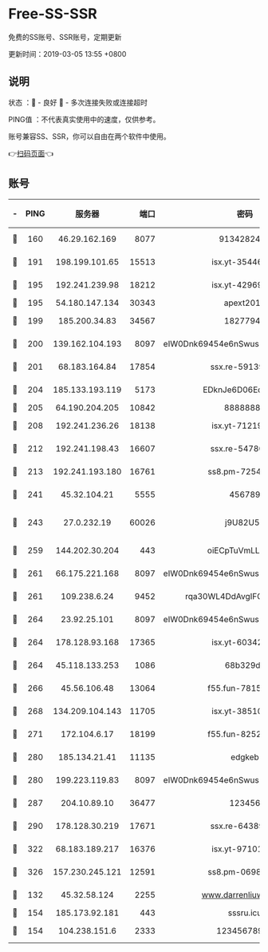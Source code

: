 # Free-SS-SSR

免费的SS账号、SSR账号，定期更新

更新时间：2019-03-05 13:55 +0800

## 说明

状态     ：🙂 - 良好 🙁 - 多次连接失败或连接超时

PING值   ：不代表真实使用中的速度，仅供参考。

账号兼容SS、SSR，你可以自由在两个软件中使用。

👉[扫码页面](https://liesauer.github.io/free-ss-ssr.github.io/)👈

## 账号

|-|PING|服务器|端口|密码|加密方式|区域|
|:----:|:----:|:-----:|-----:|:----:|:----:|:----:|
|🙂|160|46.29.162.169|8077|9134282479|aes-256-cfb|RU|
|🙂|191|198.199.101.65|15513|isx.yt-35446579|aes-256-cfb|US|
|🙂|195|192.241.239.98|18212|isx.yt-42969531|aes-256-cfb|US|
|🙂|195|54.180.147.134|30343|apext2019|chacha20|KR|
|🙂|199|185.200.34.83|34567|18277940|aes-256-cfb|US|
|🙂|200|139.162.104.193|8097|eIW0Dnk69454e6nSwuspv9DmS201tQ0D|aes-256-cfb|JP|
|🙂|201|68.183.164.84|17854|ssx.re-59139311|aes-256-cfb|US|
|🙂|204|185.133.193.119|5173|EDknJe6D06EoWDaw|aes-256-cfb|US|
|🙂|205|64.190.204.205|10842|88888888|rc4-md5|US|
|🙂|208|192.241.236.26|18138|isx.yt-71219423|aes-256-cfb|US|
|🙂|212|192.241.198.43|16607|ssx.re-54780207|aes-256-cfb|US|
|🙂|213|192.241.193.180|16761|ss8.pm-72545882|aes-256-cfb|US|
|🙂|241|45.32.104.21|5555|456789|aes-256-cfb|SG|
|🙂|243|27.0.232.19|60026|j9U82U53|xchacha20-ietf-poly1305|HK|
|🙂|259|144.202.30.204|443|oiECpTuVmLLxk4Ts|aes-256-cfb|US|
|🙂|261|66.175.221.168|8097|eIW0Dnk69454e6nSwuspv9DmS201tQ0D|aes-256-cfb|US|
|🙂|261|109.238.6.24|9452|rqa30WL4DdAvgIFG6Fs3znzTa|aes-256-cfb|FR|
|🙂|264|23.92.25.101|8097|eIW0Dnk69454e6nSwuspv9DmS201tQ0D|aes-256-cfb|US|
|🙂|264|178.128.93.168|17365|isx.yt-60342023|aes-256-cfb|SG|
|🙂|264|45.118.133.253|1086|68b329da|aes-256-cfb|SG|
|🙂|266|45.56.106.48|13064|f55.fun-78155284|aes-256-cfb|US|
|🙂|268|134.209.104.143|11705|isx.yt-38510096|aes-256-cfb|SG|
|🙂|271|172.104.6.17|18199|f55.fun-82524174|aes-256-cfb|US|
|🙂|280|185.134.21.41|11135|edgkeb|aes-256-cfb|GB|
|🙂|280|199.223.119.83|8097|eIW0Dnk69454e6nSwuspv9DmS201tQ0D|aes-256-cfb|US|
|🙂|287|204.10.89.10|36477|123456|aes-256-cfb|US|
|🙂|290|178.128.30.219|17671|ssx.re-64389778|aes-256-cfb|SG|
|🙂|322|68.183.189.217|16376|isx.yt-97101614|aes-256-cfb|SG|
|🙂|326|157.230.245.121|12591|ss8.pm-06983018|aes-256-cfb|SG|
|🙁|132|45.32.58.124|2255|www.darrenliuwei.com|aes-256-cfb|JP|
|🙁|154|185.173.92.181|443|sssru.icu|rc4-md5|RU|
|🙁|154|104.238.151.6|2333|12345678900|aes-256-cfb|JP|
